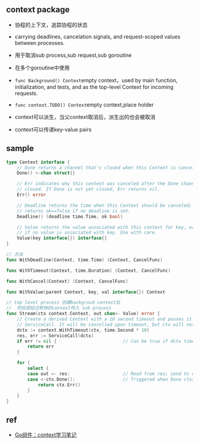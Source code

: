 ## context package
+ 协程的上下文，追踪协程的状态
+ carrying deadlines, cancelation signals, and request-scoped values between processes.
+ 用于取消sub process,sub request,sub goroutine
+ 在多个goroutine中使用

+ `func Background() Context`empty context，used by main function, initialization, and tests, and as the top-level Context for incoming requests.

+ `func context.TODO() Context`empty context,place holder

+ context可以派生，当父context取消后，派生出的也会被取消

+ context可以传递key-value pairs

## sample
```go
type Context interface {
    // Done returns a channel that's closed when this Context is canceled.
    Done() <-chan struct{}

    // Err indicates why this context was canceled after the Done channel is
    // closed. If Done is not yet closed, Err returns nil.
    Err() error

    // Deadline returns the time when this Context should be canceled; it
    // returns ok==false if no deadline is set.
    Deadline() (deadline time.Time, ok bool)

    // Value returns the value associated with this context for key, or nil
    // if no value is associated with key. Use with care.
    Value(key interface{}) interface{}
}
```

```go
// 方法
func WithDeadline(Context, time.Time) (Context, CancelFunc)

func WithTimeout(Context, time.Duration) (Context, CancelFunc)

func WithCancel(Context) (Context, CancelFunc)

func WithValue(parent Context, key, val interface{}) Context
```


```go
// top level process 创建backgroud context后
//  然后把经过修饰的context传入 sub process
func Stream(ctx context.Context, out chan<- Value) error {
    // Create a derived Context with a 10 second timeout and passes it to
    // ServiceCall. It will be cancelled upon timeout, but ctx will not.
    dctx := context.WithTimeout(ctx, time.Second * 10)
    res, err := ServiceCall(dctx)
    if err != nil {                         // Can be true if dctx times out
        return err
    }

    for {
        select {
        case out <- res:                    // Read from res; send to out
        case <-ctx.Done():                  // Triggered when Done closes
            return ctx.Err()
        }
    }
}
```

## ref
+ [Go组件：context学习笔记](https://zhuanlan.zhihu.com/p/548276361)
